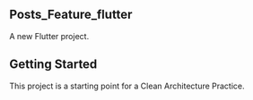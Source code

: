 ## Posts_Feature_flutter

A new Flutter project.

## Getting Started

This project is a starting point for a Clean Architecture Practice.
